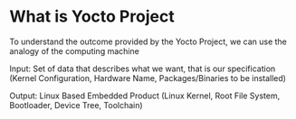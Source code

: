 # What is Yocto Project

To understand the outcome provided by the Yocto Project, we can use the analogy of the computing machine

Input: Set of data that describes what we want, that is our specification 
		(Kernel Configuration, Hardware Name, Packages/Binaries to be installed)

Output: Linux Based Embedded Product 
		(Linux Kernel, Root File System, Bootloader, Device Tree, Toolchain)